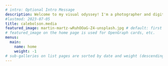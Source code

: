 ```yaml
---
# intro: Optional Intro Message
description: Welcome to my visual odyssey! I'm a photographer and digital artist creating unique works that challenge perception and ignite imagination. Every image you see here was captured or created by me.
#lastmod: 2023-07-05
title: calebolson.media
featured_image: martin-martz-wRuhOOaG-Z4-unsplash.jpg # default: first image in this directory
# featured_image on the home page is used for OpenGraph cards, etc.
menus:
  main:
    name: home
    weight: -1
# sub-galleries on list pages are sorted by date and weight (descending)
---
```

